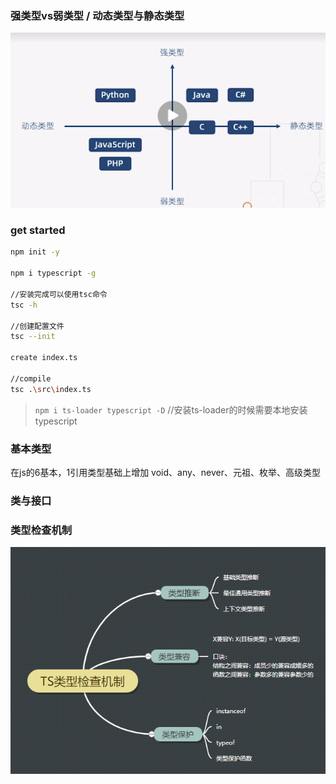 ### 强类型vs弱类型 / 动态类型与静态类型
![](../images/ts-1.png)

### get started

```bash
npm init -y

npm i typescript -g

//安装完成可以使用tsc命令
tsc -h

//创建配置文件
tsc --init

create index.ts

//compile
tsc .\src\index.ts
```

> `npm i ts-loader typescript -D` //安装ts-loader的时候需要本地安装typescript

### 基本类型

在js的6基本，1引用类型基础上增加 void、any、never、元祖、枚举、高级类型

### 类与接口

### 类型检查机制

![](images/ts_1.png)